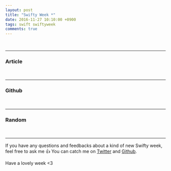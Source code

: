 ```yaml
---
layout: post
title: "Swifty Week *"
date: 2016-11-27 10:10:00 +0900
tags: swift swiftyweek
comments: true
---
```


<br>

---

### Article

<br>

---

### Github

<br>

---

### Random

<br>

---


If you have any questions and feedbacks about a kind of new Swifty week, feel free to ask me :+1:
You can catch me on [Twitter](https://twitter.com/pixyzehn) and [Github](https://github.com/pixyzehn).

Have a lovely week <3
